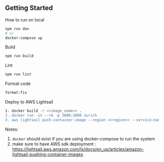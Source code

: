 ## Getting Started

How to run on local

```bash
npm run dev
# or
docker-compose up
```

Build
```bash
npm run build
```

Lint
```bash
npm run lint
```

Format code
```bash
format:fix
```

Deploy to AWS Lightsail
```bash
1. docker build -t <<image_name>> .
2. docker run -it --rm -p 3000:3000 zurich
3. aws lightsail push-container-image --region <<region>> --service-name <<lightsail container name>> --label <<any label>> --image <<image_name>>
```

Notes:
1. `docker` should exist if you are using docker-compose to run the system
2. make sure to have AWS sdk deployment : https://lightsail.aws.amazon.com/ls/docs/en_us/articles/amazon-lightsail-pushing-container-images 